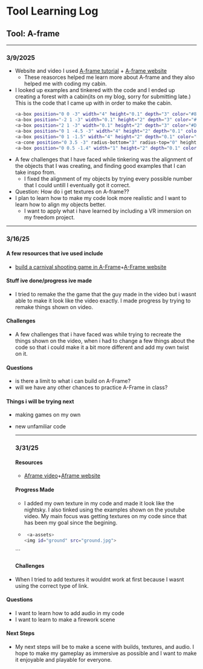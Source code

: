 # Tool Learning Log

## Tool: **A-frame**

---

### 3/9/2025
* Website and video I used
[A-frame tutorial](https://www.youtube.com/watch?v=cHWO-nWWe5w) + [A-frame website](https://aframe.io/docs/1.7.0/introduction/)
     * These reasorces helped me learn more about A-frame and they also helped me with coding my cabin.
* I looked up examples and tinkered with the code and I ended up creating a forest with a cabin(its on my blog, sorry for submitting late.)
  This is the code that I came up with in order to make the cabin.
  ```bash
  <a-box position="0 0 -3" width="4" height="0.1" depth="3" color="#8B4513"></a-box>
  <a-box position="-2 1 -3" width="0.1" height="2" depth="3" color="#D2691E"></a-box>
  <a-box position="2 1 -3" width="0.1" height="2" depth="3" color="#D2691E"></a-box>
  <a-box position="0 1 -4.5 -3" width="4" height="2" depth="0.1" color="#D2691E"></a-box>
  <a-box position="0 1 -1.5" width="4" height="2" depth="0.1" color="#D2691E"></a-box>
  <a-cone position="0 3.5 -3" radius-bottom="3" radius-top="0" height="3" color="#A52A2A"></a-cone>
  <a-box position="0 0.5 -1.4" width="1" height="2" depth="0.1" color="#8B4513"></a-box>
  ```
* A few challenges that I have faced while tinkering was the alignment of the objects that I was creating, and finding good examples that I can take inspo from.
  * I fixed the alignment of my objects by trying every possible number that I could untill I eventually got it correct.
* Question: How do i get textures on A-frame??
* I plan to learn how to make my code look more realistic and I want to learn how to align my objects better.
  * I want to apply what i have learned by including a VR immersion on my freedom project.
---

### 3/16/25
#### A few resources that ive used include

* [build a carnival shooting game in A-Frame](https://www.youtube.com/watch?v=t5Hou5QsRiE)+[A-Frame website](https://aframe.io/docs/1.7.0/introduction/)

#### Stuff ive done/progress ive made

* I tried to remake the the game that the guy made in the video but i wasnt able to make it look like the video exactly. I made progress by trying to remake things shown on video.
  
#### Challenges

* A few challenges that i have faced was while trying to recreate the things shown on the video, when i had to change a few things about the code so that i could make it a bit more different and add my own twist on it.
  
#### Questions

* is there a limit to what i can build on A-Frame?
* will we have any other chances to practice A-Frame in class?
 
#### Things i will be trying next

* making games on my own
* new unfamiliar code

  ---

  ### 3/31/25
  #### Resources
  
  * [Aframe video](https://www.youtube.com/watch?v=mETucqeOmXA&list=PLP3KjR1TMw7ekqC4o5gy0rR4odw7Jga84&index=3)+[Aframe website](https://aframe.io/docs/1.7.0/introduction/)

  #### Progress Made

  * I added my own texture in my code and made it look like the nightsky. I also tinked using the examples shown on the youtube video. My main focus was getting textures on my code since that has been my goal since the begining.

  * ```bash
     <a-assets>
    <img id="ground" src="ground.jpg">
  </a-assets>
  ```

  #### Challenges

 * When I tried to add textures it wouldnt work at first because I wasnt using the correct type of link.

  #### Questions

  * I want to learn how to add audio in my code
  * I want to learn to make a firework scene

  #### Next Steps

  * My next steps will be to make a scene with builds, textures, and audio. I hope to make my gameplay as immersive as possible and I want to make it enjoyable and playable for everyone.
    
  
